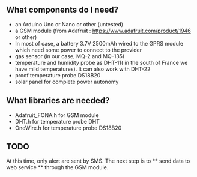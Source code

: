 
## What components do I need? 
* an Arduino Uno or Nano or other (untested)
* a GSM module (from Adafruit : https://www.adafruit.com/product/1946 or other) 
* In most of case, a battery 3.7V 2500mAh wired to the GPRS module which need some power to connect to the provider
* gas sensor (in our case, MQ-2 and MQ-135)
* temperature and humidity probe as DHT-11( in the south of France we have mild temperatures). It can also work with DHT-22
* proof temperature probe DS18B20
* solar panel for complete power autonomy 

## What libraries are needed?
* Adafruit_FONA.h for GSM module
* DHT.h for temperature probe DHT
* OneWire.h for temperature probe DS18B20

## TODO
At this time, only alert are sent by SMS. The next step is to ** send data to web service ** through the GSM module. 
